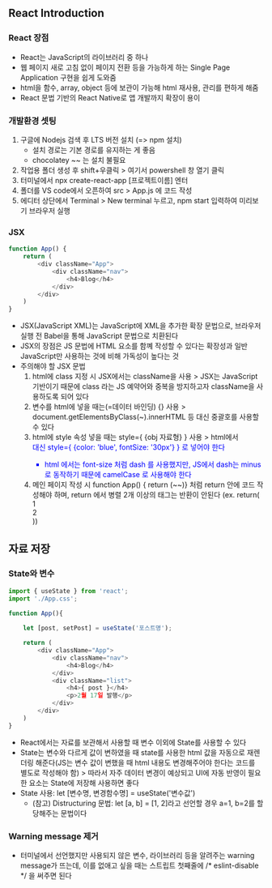 ## React Introduction
### React 장점
- React는 JavaScript의 라이브러리 중 하나
- 웹 페이지 새로 고침 없이 페이지 전환 등을 가능하게 하는 Single Page Application 구현을 쉽게 도와줌
- html을 함수, array, object 등에 보관이 가능해 html 재사용, 관리를 편하게 해줌
- React 문법 기반의 React Native로 앱 개발까지 확장이 용이

### 개발환경 셋팅
1. 구글에 Nodejs 검색 후 LTS 버전 설치 (=> npm 설치)
    - 설치 경로는 기본 경로를 유지하는 게 좋음
    - chocolatey ~~ 는 설치 불필요
2. 작업용 폴더 생성 후 shift+우클릭 > 여기서 powershell 창 열기 클릭
3. 터미널에서 npx create-react-app [프로젝트이름] 엔터
4. 폴더를 VS code에서 오픈하여 src > App.js 에 코드 작성
5. 에디터 상단에서 Terminal > New terminal 누르고, npm start 입력하여 미리보기 브라우저 실행

### JSX
```js
function App() {
    return (
        <div className="App">
            <div className="nav">
                <h4>Blog</h4>
            </div>
        </div>
    )
}
```
- JSX(JavaScript XML)는 JavaScript에 XML을 추가한 확장 문법으로, 브라우저 실행 전 Babel을 통해 JavaScript 문법으로 치환된다
- JSX의 장점은 JS 문법에 HTML 요소를 함꼐 작성할 수 있다는 확장성과 일반 JavaScript만 사용하는 것에 비해 가독성이 높다는 것
- 주의해야 할 JSX 문법
    1. html에 class 지정 시 JSX에서는 className을 사용 > JSX는 JavaScript 기반이기 때문에 class 라는 JS 예약어와 중복을 방지하고자 className을 사용하도록 되어 있다
    2. 변수를 html에 넣을 때는(=데이터 바인딩) {} 사용 > document.getElementsByClass(~).innerHTML 등 대신 중괄호를 사용할 수 있다
    3. html에 style 속성 넣을 때는 style={ {obj 자료형} } 사용 > html에서 <div style="color: blue"> 대신 style={ {color: 'blue', fontSize: '30px'} } 로 넣어야 한다
        - html 에서는 font-size 처럼 dash 를 사용했지만, JS에서 dash는 minus로 동작하기 때문에 camelCase 로 사용해야 한다
    4. 메인 페이지 작성 시 function App() { return (~~)} 처럼 return 안에 코드 작성해야 하며, return 에서 병렬 2개 이상의 태그는 반환이 안된다 (ex. return(<div>1</div> <div>2</div>))

## 자료 저장
### State와 변수
```js
import { useState } from 'react';
import './App.css';

function App(){
    
    let [post, setPost] = useState('포스트명');

    return (
        <div className="App">
            <div className="nav">
                <h4>Blog</h4>
            </div>
            <div className="list">
                <h4>{ post }</h4>
                <p>2월 17일 발행</p>
            </div>
        </div>
    )
}
```
- React에서는 자료를 보관해서 사용할 때 변수 이외에 State를 사용할 수 있다
- State는 변수와 다르게 값이 변하였을 때 state를 사용한 html 값을 자동으로 재렌더링 해준다(JS는 변수 값이 변했을 때 html 내용도 변경해주어야 한다는 코드를 별도로 작성해야 함) > 따라서 자주 데이터 변경이 예상되고 UI에 자동 반영이 필요한 요소는 State에 저장해 사용하면 좋다
- State 사용: let [변수명, 변경함수명] = useState('변수값')
    - (참고) Distructuring 문법: let [a, b] = [1, 2]라고 선언할 경우 a=1, b=2를 할당해주는 문법이다


### Warning message 제거
- 터미널에서 선언했지만 사용되지 않은 변수, 라이브러리 등을 알려주는 warning message가 뜨는데, 이를 없애고 싶을 때는 스트립트 첫째줄에 /* eslint-disable */ 을 써주면 된다

